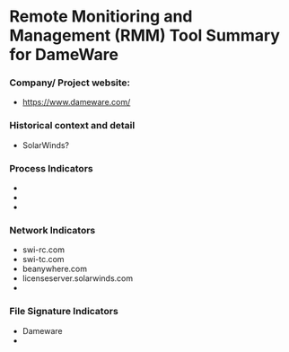 # Remote Monitioring and Management (RMM) Tool Summary for DameWare

### Company/ Project website:
- https://www.dameware.com/


### Historical context and detail
- SolarWinds?

### Process Indicators
- 
- 
- 

### Network Indicators
- swi-rc.com
- swi-tc.com
- beanywhere.com
- licenseserver.solarwinds.com
-

### File Signature Indicators
- Dameware
-
